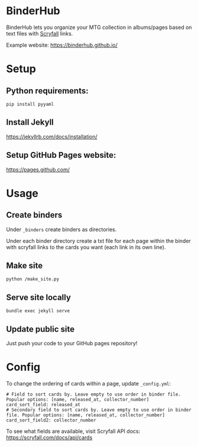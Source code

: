 # BinderHub

BinderHub lets you organize your MTG collection in albums/pages based on text files with [Scryfall](https://scryfall.com/) links.

Example website: https://binderhub.github.io/

# Setup

## Python requirements:
```pip install pyyaml```

## Install Jekyll
https://jekyllrb.com/docs/installation/

## Setup GitHub Pages website:
https://pages.github.com/

# Usage

## Create binders

Under `_binders` create binders as directories.

Under each binder directory create a txt file for each page within the binder with scryfall links to the cards you want (each link in its own line).

## Make site

```python /make_site.py```

## Serve site locally

```bundle exec jekyll serve```

## Update public site

Just push your code to your GitHub pages repository!

# Config

To change the ordering of cards within a page, update `_config.yml`:
```
# Field to sort cards by. Leave empty to use order in binder file. Popular options: [name, released_at, collector_number]
card_sort_field: released_at
# Secondary field to sort cards by. Leave empty to use order in binder file. Popular options: [name, released_at, collector_number]
card_sort_field2: collector_number
```
To see what fields are available, visit Scryfall API docs: https://scryfall.com/docs/api/cards
